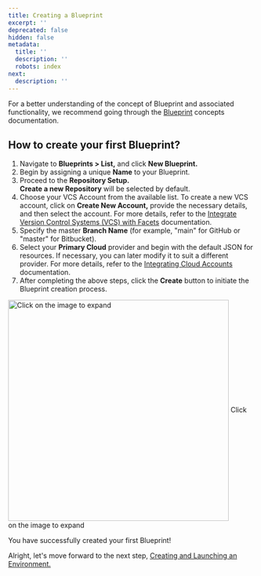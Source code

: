 ```yaml
---
title: Creating a Blueprint
excerpt: ''
deprecated: false
hidden: false
metadata:
  title: ''
  description: ''
  robots: index
next:
  description: ''
---
```

For a better understanding of the concept of Blueprint and associated functionality, we recommend going through the [Blueprint](https://readme.facets.cloud/docs/blueprint) concepts documentation.

## How to create your first Blueprint?

1. Navigate to **Blueprints > List,** and click **New Blueprint.**
2. Begin by assigning a unique **Name** to your Blueprint. 
3. Proceed to the **Repository Setup.\
   Create a new Repository** will be selected by default. 
4. Choose your VCS Account from the available list. To create a new VCS account, click on **Create New Account,** provide the necessary details, and then select the account. For more details, refer to the [Integrate Version Control Systems (VCS) with Facets](https://readme.facets.cloud/docs/integrating-vcs-accounts) documentation.
5. Specify the master **Branch Name** (for example, "main" for GitHub or "master" for Bitbucket).
6. Select your **Primary Cloud** provider and begin with the default JSON for resources. If necessary, you can later modify it to suit a different provider. For more details, refer to the [Integrating Cloud Accounts](https://readme.facets.cloud/docs/integrating-cloud-accounts) documentation.
7. After completing the above steps, click the **Create** button to initiate the Blueprint creation process.

<Image alt="Click on the image to expand" align="center" width="450px" border={true} src="https://files.readme.io/ef5ea93-pet_-_create_blueprint.gif">
  Click on the image to expand
</Image>

You have successfully created your first Blueprint!

Alright, let's move forward to the next step, [Creating and Launching an Environment.](doc:pet-clinic-environment)
